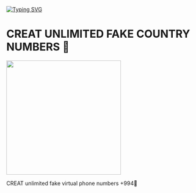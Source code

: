 <a href="https://git.io/typing-svg"><img src="https://readme-typing-svg.demolab.com?font=Fira+Code&weight=700&size=33&pause=1000&color=00d5ff&width=435&lines=Safeum+Acc+Infinite+" alt="Typing SVG" /></a>

# CREAT UNLIMITED FAKE COUNTRY NUMBERS 🍷
 <img src="https://img.shields.io/badge/OUR%20%20%20TEAM-TP%20STUDIO%20(TPS)-white&style=plastic" width="300">

CREAT unlimited fake virtual phone numbers +994🫣
